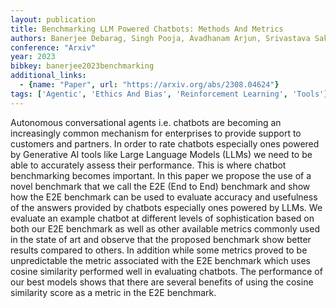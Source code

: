 ```yaml
---
layout: publication
title: Benchmarking LLM Powered Chatbots: Methods And Metrics
authors: Banerjee Debarag, Singh Pooja, Avadhanam Arjun, Srivastava Saksham
conference: "Arxiv"
year: 2023
bibkey: banerjee2023benchmarking
additional_links:
  - {name: "Paper", url: "https://arxiv.org/abs/2308.04624"}
tags: ['Agentic', 'Ethics And Bias', 'Reinforcement Learning', 'Tools']
---
```

Autonomous conversational agents i.e. chatbots are becoming an increasingly common mechanism for enterprises to provide support to customers and partners. In order to rate chatbots especially ones powered by Generative AI tools like Large Language Models (LLMs) we need to be able to accurately assess their performance. This is where chatbot benchmarking becomes important. In this paper we propose the use of a novel benchmark that we call the E2E (End to End) benchmark and show how the E2E benchmark can be used to evaluate accuracy and usefulness of the answers provided by chatbots especially ones powered by LLMs. We evaluate an example chatbot at different levels of sophistication based on both our E2E benchmark as well as other available metrics commonly used in the state of art and observe that the proposed benchmark show better results compared to others. In addition while some metrics proved to be unpredictable the metric associated with the E2E benchmark which uses cosine similarity performed well in evaluating chatbots. The performance of our best models shows that there are several benefits of using the cosine similarity score as a metric in the E2E benchmark.
